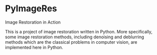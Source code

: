 # PyImageRes
Image Restoration in Action

This is a project of image restoration written in Python. More specifically, some image restoration methods, including denoising and deblurring methods which are the classical problems in computer vision, are implemented here in Python.
